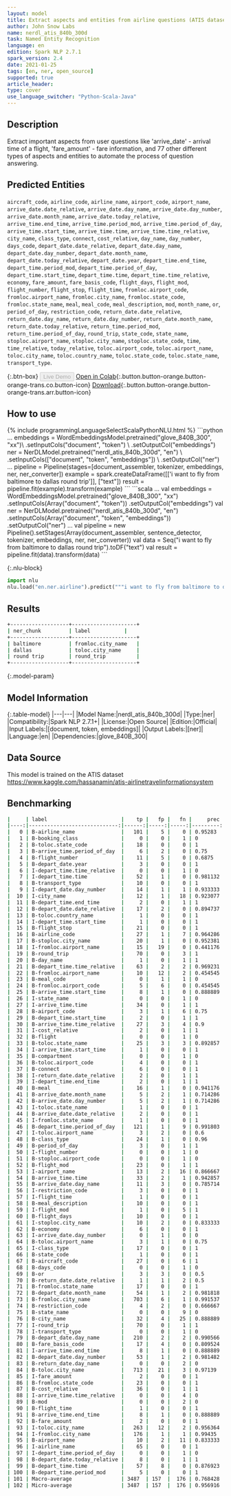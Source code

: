 ```yaml
---
layout: model
title: Extract aspects and entities from airline questions (ATIS dataset)
author: John Snow Labs
name: nerdl_atis_840b_300d
task: Named Entity Recognition
language: en
edition: Spark NLP 2.7.1
spark_version: 2.4
date: 2021-01-25
tags: [en, ner, open_source]
supported: true
article_header:
type: cover
use_language_switcher: "Python-Scala-Java"
---
```


## Description

Extract important aspects from user questions like 'arrive_date' - arrival time of a flight, 'fare_amount' - fare information, and 77 other different types of aspects and entities to automate the process of question answering.

## Predicted Entities

`aircraft_code`, `airline_code`, `airline_name`, `airport_code`, `airport_name`, `arrive_date.date_relative`, `arrive_date.day_name`, `arrive_date.day_number`, 
`arrive_date.month_name`, `arrive_date.today_relative`, `arrive_time.end_time`, `arrive_time.period_mod`, `arrive_time.period_of_day`, `arrive_time.start_time`, `arrive_time.time`, 
`arrive_time.time_relative`, `city_name`, `class_type`, `connect`, `cost_relative`, `day_name`, `day_number`, `days_code`, `depart_date.date_relative`, `depart_date.day_name`, 
`depart_date.day_number`, `depart_date.month_name`, `depart_date.today_relative`, `depart_date.year`, `depart_time.end_time`, `depart_time.period_mod`, 
`depart_time.period_of_day`, `depart_time.start_time`, `depart_time.time`, `depart_time.time_relative`, `economy`, `fare_amount`, `fare_basis_code`, `flight_days`, `flight_mod`, 
`flight_number`, `flight_stop`, `flight_time`, `fromloc.airport_code`, `fromloc.airport_name`, `fromloc.city_name`, `fromloc.state_code`, `fromloc.state_name`, `meal`, 
`meal_code`, `meal_description`, `mod`, `month_name`, `or`, `period_of_day`, `restriction_code`, `return_date.date_relative`, `return_date.day_name`, `return_date.day_number`, 
`return_date.month_name`, `return_date.today_relative`, `return_time.period_mod`, `return_time.period_of_day`, `round_trip`, `state_code`, `state_name`, `stoploc.airport_name`, 
`stoploc.city_name`, `stoploc.state_code`, `time`, `time_relative`, `today_relative`, `toloc.airport_code`, `toloc.airport_name`, `toloc.city_name`, `toloc.country_name`, 
`toloc.state_code`, `toloc.state_name`, `transport_type`.

{:.btn-box}
<button class="button button-orange" disabled>Live Demo</button>
[Open in Colab](https://colab.research.google.com/github/JohnSnowLabs/spark-nlp-workshop/blob/master/tutorials/streamlit_notebooks/NER.ipynb){:.button.button-orange.button-orange-trans.co.button-icon}
[Download](https://s3.amazonaws.com/auxdata.johnsnowlabs.com/public/models/nerdl_atis_840b_300d_en_2.7.1_2.4_1611573523640.zip){:.button.button-orange.button-orange-trans.arr.button-icon}

## How to use

<div class="tabs-box" markdown="1">
{% include programmingLanguageSelectScalaPythonNLU.html %}
```python
...
embeddings = WordEmbeddingsModel.pretrained("glove_840B_300", "xx")\
.setInputCols("document", "token") \
.setOutputCol("embeddings")
ner = NerDLModel.pretrained("nerdl_atis_840b_300d", "en") \
.setInputCols(["document", "token", "embeddings"]) \
.setOutputCol("ner")
...
pipeline = Pipeline(stages=[document_assembler, tokenizer, embeddings, ner, ner_converter])
example = spark.createDataFrame([['i want to fly from baltimore to dallas round trip']], ["text"])
result = pipeline.fit(example).transform(example)
```
```scala
...
val embeddings = WordEmbeddingsModel.pretrained("glove_840B_300", "xx")
.setInputCols(Array("document", "token")) 
.setOutputCol("embeddings")
val ner = NerDLModel.pretrained("nerdl_atis_840b_300d", "en")
.setInputCols(Array("document", "token", "embeddings"))
.setOutputCol("ner")
...
val pipeline = new Pipeline().setStages(Array(document_assembler, sentence_detector, tokenizer, embeddings, ner, ner_converter))
val data = Seq("i want to fly from baltimore to dallas round trip").toDF("text")
val result = pipeline.fit(data).transform(data)
```


{:.nlu-block}
```python
import nlu
nlu.load("en.ner.airline").predict("""i want to fly from baltimore to dallas round trip""")
```

</div>

## Results

```bash
+-------------------+---------------------+
| ner_chunk         | label      	  |
+-------------------+---------------------+
| baltimore         | fromloc.city_name   |
| dallas            | toloc.city_name  	  |
| round trip        | round_trip     	  |
+-------------------+---------------------+
```

{:.model-param}
## Model Information

{:.table-model}
|---|---|
|Model Name:|nerdl_atis_840b_300d|
|Type:|ner|
|Compatibility:|Spark NLP 2.7.1+|
|License:|Open Source|
|Edition:|Official|
|Input Labels:|[document, token, embeddings]|
|Output Labels:|[ner]|
|Language:|en|
|Dependencies:|glove_840B_300|

## Data Source

This model is trained on the ATIS dataset https://www.kaggle.com/hassanamin/atis-airlinetravelinformationsystem

## Benchmarking

```bash
|     | label                        |    tp |   fp |   fn |     prec |      rec |       f1 |
|----:|-----------------------------:|------:|-----:|-----:|---------:|---------:|---------:|
|   0 | B-airline_name               |   101 |    5 |    0 | 0.95283  | 1        | 0.975845 |
|   1 | B-booking_class              |     0 |    0 |    1 | 0        | 0        | 0        |
|   2 | B-toloc.state_code           |    18 |    0 |    0 | 1        | 1        | 1        |
|   3 | B-arrive_time.period_of_day  |     6 |    2 |    0 | 0.75     | 1        | 0.857143 |
|   4 | B-flight_number              |    11 |    5 |    0 | 0.6875   | 1        | 0.814815 |
|   5 | B-depart_date.year           |     3 |    0 |    0 | 1        | 1        | 1        |
|   6 | I-depart_time.time_relative  |     0 |    0 |    1 | 0        | 0        | 0        |
|   7 | I-depart_time.time           |    52 |    1 |    0 | 0.981132 | 1        | 0.990476 |
|   8 | B-transport_type             |    10 |    0 |    0 | 1        | 1        | 1        |
|   9 | I-depart_date.day_number     |    14 |    1 |    1 | 0.933333 | 0.933333 | 0.933333 |
|  10 | I-city_name                  |    12 |    1 |   18 | 0.923077 | 0.4      | 0.55814  |
|  11 | B-depart_time.end_time       |     2 |    0 |    1 | 1        | 0.666667 | 0.8      |
|  12 | B-depart_date.date_relative  |    17 |    2 |    0 | 0.894737 | 1        | 0.944445 |
|  13 | B-toloc.country_name         |     1 |    0 |    0 | 1        | 1        | 1        |
|  14 | I-depart_time.start_time     |     1 |    0 |    0 | 1        | 1        | 1        |
|  15 | B-flight_stop                |    21 |    0 |    0 | 1        | 1        | 1        |
|  16 | B-airline_code               |    27 |    1 |    7 | 0.964286 | 0.794118 | 0.870968 |
|  17 | B-stoploc.city_name          |    20 |    1 |    0 | 0.952381 | 1        | 0.97561  |
|  18 | I-fromloc.airport_name       |    15 |   19 |    0 | 0.441176 | 1        | 0.612245 |
|  19 | B-round_trip                 |    70 |    0 |    3 | 1        | 0.958904 | 0.979021 |
|  20 | B-day_name                   |     1 |    0 |    1 | 1        | 0.5      | 0.666667 |
|  21 | B-depart_time.time_relative  |    63 |    2 |    2 | 0.969231 | 0.969231 | 0.969231 |
|  22 | B-fromloc.airport_name       |    10 |   12 |    2 | 0.454545 | 0.833333 | 0.588235 |
|  23 | B-meal_code                  |     0 |    1 |    1 | 0        | 0        | 0        |
|  24 | B-fromloc.airport_code       |     5 |    6 |    0 | 0.454545 | 1        | 0.625    |
|  25 | B-arrive_time.start_time     |     8 |    1 |    0 | 0.888889 | 1        | 0.941177 |
|  26 | I-state_name                 |     0 |    0 |    1 | 0        | 0        | 0        |
|  27 | I-arrive_time.time           |    34 |    0 |    1 | 1        | 0.971429 | 0.985507 |
|  28 | B-airport_code               |     3 |    1 |    6 | 0.75     | 0.333333 | 0.461538 |
|  29 | B-depart_time.start_time     |     2 |    0 |    1 | 1        | 0.666667 | 0.8      |
|  30 | B-arrive_time.time_relative  |    27 |    3 |    4 | 0.9      | 0.870968 | 0.885246 |
|  31 | I-cost_relative              |     2 |    0 |    1 | 1        | 0.666667 | 0.8      |
|  32 | B-flight                     |     0 |    0 |    1 | 0        | 0        | 0        |
|  33 | B-toloc.state_name           |    25 |    3 |    3 | 0.892857 | 0.892857 | 0.892857 |
|  34 | I-arrive_time.start_time     |     1 |    0 |    0 | 1        | 1        | 1        |
|  35 | B-compartment                |     0 |    0 |    1 | 0        | 0        | 0        |
|  36 | B-toloc.airport_code         |     4 |    0 |    0 | 1        | 1        | 1        |
|  37 | B-connect                    |     6 |    0 |    0 | 1        | 1        | 1        |
|  38 | I-return_date.date_relative  |     2 |    0 |    1 | 1        | 0.666667 | 0.8      |
|  39 | I-depart_time.end_time       |     2 |    0 |    1 | 1        | 0.666667 | 0.8      |
|  40 | B-meal                       |    16 |    1 |    0 | 0.941176 | 1        | 0.969697 |
|  41 | B-arrive_date.month_name     |     5 |    2 |    1 | 0.714286 | 0.833333 | 0.769231 |
|  42 | B-arrive_date.day_number     |     5 |    2 |    1 | 0.714286 | 0.833333 | 0.769231 |
|  43 | I-toloc.state_name           |     1 |    0 |    0 | 1        | 1        | 1        |
|  44 | B-arrive_date.date_relative  |     2 |    0 |    0 | 1        | 1        | 1        |
|  45 | I-fromloc.state_name         |     1 |    0 |    0 | 1        | 1        | 1        |
|  46 | B-depart_time.period_of_day  |   121 |    1 |    9 | 0.991803 | 0.930769 | 0.960317 |
|  47 | I-toloc.airport_name         |     3 |    2 |    0 | 0.6      | 1        | 0.75     |
|  48 | B-class_type                 |    24 |    1 |    0 | 0.96     | 1        | 0.979592 |
|  49 | B-period_of_day              |     3 |    0 |    1 | 1        | 0.75     | 0.857143 |
|  50 | I-flight_number              |     0 |    0 |    1 | 0        | 0        | 0        |
|  51 | B-stoploc.airport_code       |     0 |    0 |    1 | 0        | 0        | 0        |
|  52 | B-flight_mod                 |    23 |    0 |    1 | 1        | 0.958333 | 0.978723 |
|  53 | I-airport_name               |    13 |    2 |   16 | 0.866667 | 0.448276 | 0.590909 |
|  54 | B-arrive_time.time           |    33 |    2 |    1 | 0.942857 | 0.970588 | 0.956522 |
|  55 | B-arrive_date.day_name       |    11 |    3 |    0 | 0.785714 | 1        | 0.88     |
|  56 | I-restriction_code           |     3 |    0 |    0 | 1        | 1        | 1        |
|  57 | I-flight_time                |     1 |    0 |    0 | 1        | 1        | 1        |
|  58 | B-meal_description           |    10 |    0 |    0 | 1        | 1        | 1        |
|  59 | I-flight_mod                 |     1 |    0 |    5 | 1        | 0.166667 | 0.285714 |
|  60 | B-flight_days                |    10 |    0 |    0 | 1        | 1        | 1        |
|  61 | I-stoploc.city_name          |    10 |    2 |    0 | 0.833333 | 1        | 0.909091 |
|  62 | B-economy                    |     6 |    0 |    0 | 1        | 1        | 1        |
|  63 | I-arrive_date.day_number     |     0 |    1 |    0 | 0        | 0        | 0        |
|  64 | B-toloc.airport_name         |     3 |    1 |    0 | 0.75     | 1        | 0.857143 |
|  65 | I-class_type                 |    17 |    0 |    0 | 1        | 1        | 1        |
|  66 | B-state_code                 |     1 |    0 |    0 | 1        | 1        | 1        |
|  67 | B-aircraft_code              |    27 |    0 |    6 | 1        | 0.818182 | 0.9      |
|  68 | B-days_code                  |     0 |    0 |    1 | 0        | 0        | 0        |
|  69 | B-or                         |     3 |    3 |    0 | 0.5      | 1        | 0.666667 |
|  70 | B-return_date.date_relative  |     1 |    1 |    2 | 0.5      | 0.333333 | 0.4      |
|  71 | B-fromloc.state_name         |    17 |    0 |    0 | 1        | 1        | 1        |
|  72 | B-depart_date.month_name     |    54 |    1 |    2 | 0.981818 | 0.964286 | 0.972973 |
|  73 | B-fromloc.city_name          |   703 |    6 |    1 | 0.991537 | 0.99858  | 0.995046 |
|  74 | B-restriction_code           |     4 |    2 |    0 | 0.666667 | 1        | 0.8      |
|  75 | B-state_name                 |     0 |    0 |    9 | 0        | 0        | 0        |
|  76 | B-city_name                  |    32 |    4 |   25 | 0.888889 | 0.561404 | 0.688172 |
|  77 | I-round_trip                 |    70 |    0 |    1 | 1        | 0.985915 | 0.992908 |
|  78 | I-transport_type             |     0 |    0 |    1 | 0        | 0        | 0        |
|  79 | B-depart_date.day_name       |   210 |    2 |    2 | 0.990566 | 0.990566 | 0.990566 |
|  80 | B-fare_basis_code            |    17 |    4 |    0 | 0.809524 | 1        | 0.894737 |
|  81 | I-arrive_time.end_time       |     8 |    1 |    0 | 0.888889 | 1        | 0.941177 |
|  82 | B-depart_date.day_number     |    53 |    1 |    2 | 0.981482 | 0.963636 | 0.972477 |
|  83 | B-return_date.day_name       |     0 |    0 |    2 | 0        | 0        | 0        |
|  84 | B-toloc.city_name            |   713 |   21 |    3 | 0.97139  | 0.99581  | 0.983448 |
|  85 | I-fare_amount                |     2 |    0 |    0 | 1        | 1        | 1        |
|  86 | B-fromloc.state_code         |    23 |    0 |    0 | 1        | 1        | 1        |
|  87 | B-cost_relative              |    36 |    0 |    1 | 1        | 0.972973 | 0.986301 |
|  88 | I-arrive_time.time_relative  |     0 |    0 |    4 | 0        | 0        | 0        |
|  89 | B-mod                        |     0 |    0 |    2 | 0        | 0        | 0        |
|  90 | B-flight_time                |     1 |    0 |    0 | 1        | 1        | 1        |
|  91 | B-arrive_time.end_time       |     8 |    1 |    0 | 0.888889 | 1        | 0.941177 |
|  92 | B-fare_amount                |     2 |    0 |    0 | 1        | 1        | 1        |
|  93 | I-toloc.city_name            |   263 |   12 |    2 | 0.956364 | 0.992453 | 0.974074 |
|  94 | I-fromloc.city_name          |   176 |    1 |    1 | 0.99435  | 0.99435  | 0.99435  |
|  95 | B-airport_name               |    10 |    2 |   11 | 0.833333 | 0.47619  | 0.606061 |
|  96 | I-airline_name               |    65 |    0 |    0 | 1        | 1        | 1        |
|  97 | I-depart_time.period_of_day  |     0 |    0 |    1 | 0        | 0        | 0        |
|  98 | B-depart_date.today_relative |     8 |    0 |    1 | 1        | 0.888889 | 0.941177 |
|  99 | B-depart_time.time           |    57 |    8 |    0 | 0.876923 | 1        | 0.934426 |
| 100 | B-depart_time.period_mod     |     5 |    0 |    0 | 1        | 1        | 1        |
| 101 | Macro-average                | 3487  | 157  |  176 | 0.768428 | 0.758601 | 0.763483 |
| 102 | Micro-average                | 3487  | 157  |  176 | 0.956916 | 0.951952 | 0.954427 |
```